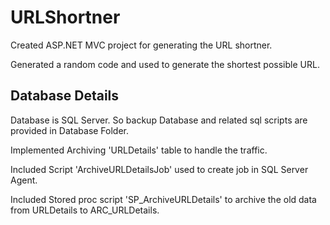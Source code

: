 # URLShortner

Created ASP.NET MVC project for generating the URL shortner.

Generated a random code and used to generate the shortest possible URL.



Database Details
----------------

Database is SQL Server. So backup Database and related sql scripts are provided in Database Folder.

Implemented Archiving 'URLDetails' table to handle the traffic.

Included Script 'ArchiveURLDetailsJob' used to create job in SQL Server Agent.

Included Stored proc script 'SP_ArchiveURLDetails' to archive the old data from URLDetails to ARC_URLDetails.


